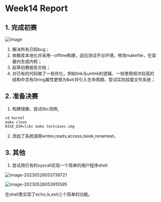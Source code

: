 # Week14 Report

## 1. 完成初赛
![image](https://github.com/chunchunyd/OSComp/assets/80908379/27ccd4ae-0ed8-465a-a7b5-89fd4c39db7f)

1. 解决所有已知bug；
2. 依赖库本地化并采用--offline构建，适应测试平台环境，修改makefile，在容器内生成内核；
3. 起草初赛报告文档；
4. 对已有的代码做了一些优化，例如link与unlink的逻辑、一些使用频次较高的结构中含有String属性更换为&str并引入生命周期、尝试实际挂载文件系统；

## 2. 准备决赛

1. 构建镜像，尝试libc测例,

```shell
cd kernel
make clean
DISK_DIR=libc make testcases-img
```

2. 添加了系统调用writev,readv,access,lseek,renameat。

## 3. 其他

1. 尝试用已有的syscall实现一个简单的用户程序shell

![image-20230528053739721](https://github.com/chunchunyd/OSComp/assets/80908379/fee3d9de-1814-4b61-91c3-58ea9ec138e2)

![image-20230528053915595](https://github.com/chunchunyd/OSComp/assets/80908379/c07bb7be-00e5-4382-adca-f6a418f19a61)

在shell里实现了echo,ls,exit三个简单的功能。
